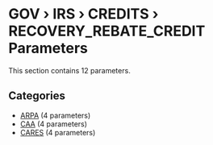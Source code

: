 # GOV › IRS › CREDITS › RECOVERY_REBATE_CREDIT Parameters

This section contains 12 parameters.

## Categories

- [ARPA](arpa/index.md) (4 parameters)
- [CAA](caa/index.md) (4 parameters)
- [CARES](cares/index.md) (4 parameters)

